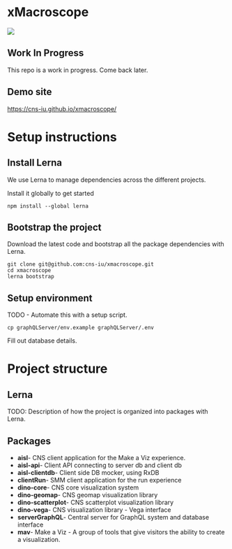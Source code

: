 # xMacroscope

<a href="https://app.zenhub.com/workspace/o/cns-iu/xmacroscope"><img src="https://raw.githubusercontent.com/ZenHubIO/support/master/zenhub-badge.png"></a>

## Work In Progress

This repo is a work in progress. Come back later.

## Demo site

<https://cns-iu.github.io/xmacroscope/>

# Setup instructions

## Install Lerna
We use Lerna to manage dependencies across the different projects.

Install it globally to get started
```
npm install --global lerna
```

## Bootstrap the project
Download the latest code and bootstrap all the package dependencies with Lerna.

```
git clone git@github.com:cns-iu/xmacroscope.git
cd xmacroscope
lerna bootstrap
```

## Setup environment
TODO - Automate this with a setup script.
```
cp graphQLServer/env.example graphQLServer/.env
```
Fill out database details.

# Project structure

## Lerna
TODO: Description of how the project is organized into packages with Lerna.

## Packages

 - **aisl**- CNS client application for the Make a Viz experience.
 - **aisl-api**- Client API connecting to server db and client db
 - **aisl-clientdb**- Client side DB mocker, using RxDB
 - **clientRun**- SMM client application for the run experience
 - **dino-core**- CNS core visualization system
 - **dino-geomap**- CNS geomap visualization library
 - **dino-scatterplot**- CNS scatterplot visualization library
 - **dino-vega**- CNS visualization library - Vega interface
 - **serverGraphQL**- Central server for GraphQL system and database interface
 - **mav**- Make a Viz - A group of tools that give visitors the ability to create a visualization.
